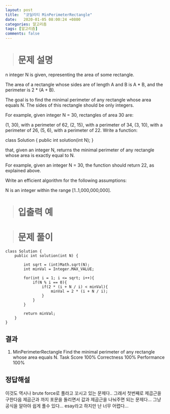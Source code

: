 ```yaml
---
layout: post
title:  "코딜리티 MinPerimeterRectangle"
date:   2020-01-05 08:00:24 +0800
categories: 알고리즘
tags: [알고리즘]
comments: false
---
```


># 문제 설명
    
n integer N is given, representing the area of some rectangle.

The area of a rectangle whose sides are of length A and B is A * B, and the perimeter is 2 * (A + B).

The goal is to find the minimal perimeter of any rectangle whose area equals N. The sides of this rectangle should be only integers.

For example, given integer N = 30, rectangles of area 30 are:

(1, 30), with a perimeter of 62,
(2, 15), with a perimeter of 34,
(3, 10), with a perimeter of 26,
(5, 6), with a perimeter of 22.
Write a function:

class Solution { public int solution(int N); }

that, given an integer N, returns the minimal perimeter of any rectangle whose area is exactly equal to N.

For example, given an integer N = 30, the function should return 22, as explained above.

Write an efficient algorithm for the following assumptions:

N is an integer within the range [1..1,000,000,000].
  

># 입출력 예



># 문제 풀이

```
class Solution {
    public int solution(int N) {

        int sqrt = (int)Math.sqrt(N);
        int minVal = Integer.MAX_VALUE; 

        for(int i = 1; i <= sqrt; i++){
            if(N % i == 0){
                if(2 * (i + N / i) < minVal){
                    minVal = 2 * (i + N / i);
                }
            }
        }

        return minVal;
    }
}
```

## 결과

1. MinPerimeterRectangle
Find the minimal perimeter of any rectangle whose area equals N.
Task Score
100%
Correctness
100%
Performance
100%


## 정답해설

이것도 역시나 brute force로 풀라고 꼬시고 있는 문제다..
그래서 첫번째로 제곱근을 구한다음 제곱근과 까지 포문을 돌리면서 값과 제곱근을 나눠주면 되는 문제다... 
그냥 공식을 알아야 쉽게 풀수 있다... esay라고 하지만 난 너무 어렵다...



